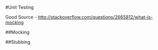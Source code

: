 #Unit Testing

Good Source - http://stackoverflow.com/questions/2665812/what-is-mocking

##Mocking

##Stubbing
